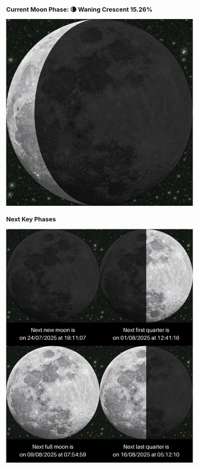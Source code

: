 ### Current Moon Phase: 🌘 Waning Crescent 15.26%
![Moon Phase](moonphase.png)
### Next Key Phases
![Gallery](gallery.png)